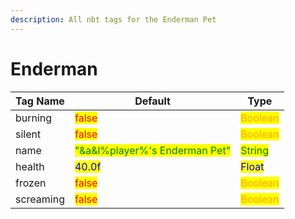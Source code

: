 ```yaml
---
description: All nbt tags for the Enderman Pet
---
```



# Enderman

| Tag Name     | Default                                                            | Type                                         |
| ------------ | ------------------------------------------------------------------ | -------------------------------------------- |
| burning | <mark style="color:red;">false</mark> | <mark style="color:orange;">Boolean</mark> |
| silent | <mark style="color:red;">false</mark> | <mark style="color:orange;">Boolean</mark> |
| name | <mark style="color:green;">"&a&l%player%'s Enderman Pet"</mark> | <mark style="color:green;">String</mark> |
| health | <mark style="color:blue;">40.0f</mark> | <mark style="color:blue;">Float</mark> |
| frozen | <mark style="color:red;">false</mark> | <mark style="color:orange;">Boolean</mark> |
| screaming | <mark style="color:red;">false</mark> | <mark style="color:orange;">Boolean</mark> |
